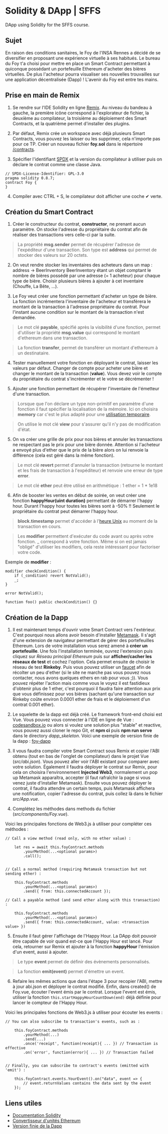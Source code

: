 # Solidity & DApp | SFFS

DApp using Solidity for the SFFS course.

## Sujet

En raison des conditions sanitaires, le Foy de l'INSA Rennes a décidé de se diversifier en proposant une expérience virtuelle à ses habitués. Le bureau du Foy t'a choisi pour mettre en place un Smart Contract permettant à quiconque possédant un portefeuille Ethereum d'acheter des bières virtuelles. De plus l'acheteur pourra visualiser ses nouvelles trouvailles sur une application décentralisée (Dapp) ! L'avenir du Foy est entre tes mains.


## Prise en main de Remix

1. Se rendre sur l'IDE Solidity en ligne [Remix](https://remix.ethereum.org). Au niveau du bandeau à gauche, la première icône correspond à l'explorateur de fichier, la deuxième au compilateur, la troisième au déploiement des Smart Contracts, et la quatrième permet d'installer des plugins.

2. Par défaut, Remix crée un workspace avec déjà plusieurs Smart Contracts, vous pouvez les laisser ou les supprimer, cela n'importe pas pour ce TP. Créer un nouveau fichier **foy.sol** dans le répertoire [/contracts](/contracts).

3. Spécifier l'identifiant [SPDX](https://fr.wikipedia.org/wiki/SPDX) et la version du compilateur à utiliser puis on déclare le contrat comme une classe Java. 
```solidity
// SPDX-License-Identifier: GPL-3.0
pragma solidity 0.8.7;
contract Foy {
}
```

4. Compiler avec CTRL + S, le compilateur doit afficher une coche ✔ verte.

## Création du Smart Contract

1. Créer le constructeur du contrat, **constructor**, ne prenant aucun paramètre. On stocke 
l'adresse du propriétaire du contrat afin de réaliser des transactions vers celle-ci par la suite.

> La propriété **msg.sender** permet de récupérer l'adresse de l'expéditeur d'une transaction. Son type est **address** qui permet de stocker des valeurs sur 20 octets.


2. On veut rendre stocker les inventaires des acheteurs dans un map : address -> BeerInventory
BeerInventory étant un objet comptant le nombre de bières possédé par une adresse (= 1 acheteur) pour chaque type de bière. Choisir plusieurs bières à ajouter à cet inventaire (Chouffe, La Bête, ...).

3. Le Foy veut créer une fonction permettant d'acheter un type de bière. La fonction incrémentera l'inventaire de l'acheteur et transférera le montant de la transaction à l'adresse propriétaire du contrat. Pour l'instant aucune condition sur le montant de la transaction n'est demandée. 

> Le mot clé **payable**, spécifié après la visibilité d'une fonction, permet d'utiliser la propriété **msg.value** qui correspond le montant d'ethereum dans une transaction.

> La fonction **transfer**, permet de transférer un montant d'ethereum à un destinataire.

4. Tester manuellement votre fonction en déployant le contrat, laisser les valeurs par défaut. Changer de compte pour acheter une bière et changer le montant de la transaction (**value**). Vous devez voir le compte du propriétaire du contrat s'incrémenter et le votre se décrémenter !

5. Ajouter une fonction permettant de récupérer l'inventaire de l'émetteur d'une transaction.

> Lorsque que l'on déclare un type non-primitif en paramètre d'une fonction il faut spécifier la localisation de la mémoire. Ici on choisira **memory** car c'est le plus adapté pour une [utilisation temporaire](https://docs.soliditylang.org/en/v0.3.3/frequently-asked-questions.html#what-is-the-memory-keyword-what-does-it-do).

> On utilise le mot clé **view** pour s'assurer qu'il n'y pas de modification d'état.

5. On va créer une grille de prix pour nos bières et annuler les transactions ne respectant pas le prix pour une bière donnée. Attention si l'acheteur a envoyé plus d'ether que le prix de la bière alors on lui renvoie la différence (cela est géré dans la même fonction).

> Le mot clé **revert** permet d'annuler la transaction (retourne le montant et les frais de transaction à l'expéditeur) et renvoie une erreur de type **error**.

> Le mot clé **ether** peut être utilisé en arithmétique : 1 ether = 1 * 1e18

6. Afin de booster les ventes en début de soirée, on veut créer une fonction **happyHour(uint duration)** permettant de démarrer l'happy hour. Durant l'happy hour toutes les bières sont à -50%  !! Seulement le propriétaire du contrat peut démarrer l'happy hour.

> **block.timestamp** permet d'accéder à l'[heure Unix](https://fr.wikipedia.org/wiki/Heure_Unix) au moment de la transaction en cours.

> Les **modifier** permettent d'exécuter du code avant ou après votre fonction. _ correspond à votre fonction. Même si on est jamais "obligé" d'utiliser les modifiers, cela reste intéressant pour factoriser votre code.

Exemple de **modifier** :

```solidity
modifier checkCondition() {
    if (_condition) revert NotValid();
    _;
}

error NotValid();

function foo() public checkCondition() {}
```

## Création de la Dapp

1. Il est maintenant temps d'ouvrir votre Smart Contract vers l'extérieur. C'est pourquoi nous allons avoir besoin d'installer [Metamask](https://metamask.io/). Il s'agit d'une extension de navigateur permettant de gérer des portefeuilles Ethereum. Lors de votre installation vous serez amené à **créer un portefeuille**. Une fois l'installation terminée, ouvrez l'extension puis cliquez sur _Réseau principal Ethereum_ puis sur **afficher/cacher les réseaux de test** et cochez l'option. Cela permet ensuite de choisir le réseau de test **Rinkeby**. Puis vous pouvez utiliser un [faucet](https://faucets.chain.link/rinkeby) afin de récolter un peu d'ether (si le site ne marche pas vous pouvez nous contacter, nous avons quelques ethers en rab pour vous ;)). Vous pouvez répéter l'action mais comme vous le voyez il est fastidieux d'obtenir plus de 1 ether, c'est pourquoi il faudra faire attention aux prix que vous définissez pour vos bières (sachant qu'une transaction sur Rinkeby coûte environ 0.0001 ether de frais et le déploiement d'un contrat 0.001 ether).

2. Le squelette de la dapp est déjà créé. Le framework front-end choisi est Vue.
Vous pouvez vous connecter à l'IDE en ligne de Vue :  [codesandbox.io](https://codesandbox.io/s/foy-dapp-skeleton-v1216)
ou alors si voulez une solution plus "stable" et reactive, vous pouvez aussi cloner le repo Git, et **npm ci** puis **npm run serve** dans le directory _dapp\_skeleton_.
Voici une exemple de version finie de la dapp : [foy-dapp](https://goldananas.github.io/solidity-sffs-private/)

3. Il vous faudra compiler votre Smart Contract sous Remix et copier l'ABI obtenu (tout en bas de l'onglet de compilateur) dans le projet Vue (_src/abi.json_). Vous pouvez aller voir l'ABI existant pour comparer avec votre solution. Également il faudra déployer le contrat sur Remix, pour cela on choisira l'environnement **Injected Web3**, normalement un pop up Metamask apparaîtra, accepter (il faut rafraîchir la page si vous venez juste d'installer Metamask). Ensuite vous pouvez déployer le contrat, il faudra attendre un certain temps, puis Metamask affichera une notification, copier l'adresse du contrat, puis collez là dans le fichier _src/App.vue_.

4. Complétez les méthodes dans methods du fichier (_src/components/Foy.vue_).

Voici les principales fonctions de Web3.js à utiliser pour compléter ces méthodes :

```solidity
// Call a view method (read only, with no ether value) :

    let res = await this.foyContract.methods
        .yourMethod(...<optional params>)
        .call();


// Call a normal method (requiring Metamask transaction but not sending ether) :

    this.foyContract.methods
        .yourMethod(...<optional params>)
        .send({ from: this.connectedAccount });

// Call a payable method (and send ether along with this transaction) :

    this.foyContract.methods
        .yourMethod(...<optional params>)
        .send({ from: this.connectedAccount, value: <transaction value> })

```


5. Ensuite il faut gérer l'affichage de l'Happy Hour. La DApp doit pouvoir être capable de voir quand est-ce que l'Happy Hour est lancé. Pour cela, retourner sur Remix et ajouter à la fonction **happyHour** l'émission d'un event, aussi à ajouter.

> Le type **event** permet de définir des évènements personnalisés.

> La fonction **emit(event)** permet d'émettre un event.


6. Refaire les mêmes actions que dans l'étape 3 pour recopier l'ABI, mettre à jour abi.json et déployer le contrat modifié. Enfin, dans created() de Foy.vue, écouter l'event émis par le contrat. Lorsque l'event est émis, utiliser la fonction ```this.startHappyHourCountDown(end)``` déjà définie pour lancer le compteur de l'Happy Hour.

Voici les principales fonctions de Web3.js à utiliser pour écouter les events :
```solidity
// You can also subscribe to transaction's events, such as :

    this.foyContract.methods
        .yourMethod(...)
        .send(...)
        .once('receipt', function(receipt){ ... }) // Transaction is effective
        .on('error', function(error){ ... }) // Transaction failed


// Finally, you can subscribe to contract's events (emitted with 'emit') :

    this.foyContract.events.YourEvent().on("data", event => {
        // event.returnValues contains the data sent by the event
    });
```
## Liens utiles

- [Documentation Solidity](https://docs.soliditylang.org/en/latest/)
- [Convertisseur d'unités Ethereum](https://coinguides.org/ethereum-unit-converter-gwei-ether/)
- [Version finie de la Dapp](https://goldananas.github.io/solidity-sffs-private/)
